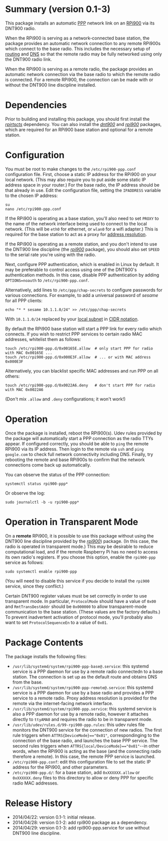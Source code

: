 Summary (version 0.1-3)
=======================

This package installs an automatic [PPP](http://en.wikipedia.org/wiki/Point-to-point_protocol) network link on an [RPi900](http://rpi900.com) via its DNT900 radio.

When the RPi900 is serving as a network-connected base station, the package provides an automatic network connection to any remote RPi900s which connect to the base radio. This includes the necessary setup of [routing](http://en.wikipedia.org/wiki/IP_forwarding) and [DNS](http://en.wikipedia.org/wiki/DNS) so that the remote radio may be fully networked using only the DNT900 radio link.

When the RPi900 is serving as a remote radio, the package provides an automatic network connection via the base radio to which the remote radio is connected. For a remote RPi900, the connection can be made with or without the DNT900 line discipline installed.

Dependencies
============

Prior to building and installing this package, you should first install the [*rpirtscts*](../rpirtscts/) dependency. You can also install the [*dnt900*](../dnt900/) and [*rpi900*](../rpi900/) packages, which are required for an RPi900 base station and optional for a remote station.

Configuration
=============

You must be root to make changes to the `/etc/rpi900-ppp.conf` configuration file. First, choose a static IP address for the RPi900 on your local network. (This may also require you to put aside some static IP address space in your router.) For the base radio, the IP address should be that already in use. Edit the configuration file, setting the `IPADDRESS` variable to the chosen IP address:

    su
    nano /etc/rpi900-ppp.conf

If the RPi900 is operating as a base station, you'll also need to set `PROXY` to the name of the network interface being used to connect to the local network. (This will be `eth0` for ethernet, or `wlan0` for a wifi adapter.) This is required for the base station to act as a proxy for [address resolution](http://en.wikipedia.org/wiki/Proxy_ARP).

If the RPi900 is operating as a remote station, and you don't intend to use the DNT900 line discipline (the [*rpi900*](../rpi900/) package), you should also set `SPEED` to the serial rate you're using with the radio.

Next, configure PPP authentication, which is enabled in Linux by default. It may be preferable to control access using one of the DNT900's authentication methods. In this case, disable PPP authentication by adding `OPTIONS=noauth` to `/etc/rpi900-ppp.conf`.

Alternatively, add lines to `/etc/ppp/chap-secrets` to configure passwords for various connections. For example, to add a universal password of *sesame* for all PPP clients:

    echo "* * sesame 10.1.1.0/24" >> /etc/ppp/chap-secrets

With `10.1.1.0/24` replaced by your [local subnet](http://en.wikipedia.org/wiki/Subnetwork) in [CIDR notation](http://en.wikipedia.org/wiki/CIDR_notation#CIDR_notation).

By default the RPi900 base station will start a PPP link for every radio which connects. If you wish to restrict PPP services to certain radio MAC addresses, whitelist them as follows:

    touch /etc/rpi900-ppp.d/0x00165E.allow  # only start PPP for radio with MAC 0x00165E ...
    touch /etc/rpi900-ppp.d/0x000E3F.allow  # ... or with MAC address 0x000E3F

Alternatively, you can blacklist specific MAC addresses and run PPP on all others:

    touch /etc/rpi900-ppp.d/0x0022A6.deny   # don't start PPP for radio with MAC 0x0022A6

(Don't mix `.allow` and `.deny` configurations; it won't work!)

Operation
=========

Once the package is installed, reboot the RPi900(s). Udev rules provided by the package will automatically start a PPP connection as the radio TTYs appear. If configured correctly, you should be able to `ping` the remote RPi900 via its IP address. Then login to the remote via `ssh` and `ping google.com` to check full network connectivity including DNS. Finally, try rebooting the remote and base RPi900s to confirm that the network connections come back up automatically.

You can observe the status of the PPP connection:

    systemctl status rpi900-ppp*

Or observe the log:

    sudo journalctl -b -u rpi900-ppp*

Operation in Transparent Mode
=============================

On a **remote** RPi900, it is possible to use this package without using the DNT900 line discipline provided by the [*rpi900*](../rpi900/)) package. (In this case, the radio is operated in transparent mode.) This may be desirable to reduce computational load, and if the remote Raspberry Pi has no need to access its own radio's registers. If you choose this option, enable the `rpi900-ppp` service as follows:

    sudo systemctl enable rpi900-ppp

(You will need to disable this service if you decide to install the `rpi900` service, since they conflict.)

Certain DNT900 register values must be set correctly in order to use transparent mode. In particular, `ProtocolMode` should have a value of `0x00` and `RmtTransDestAddr` should be `0x000000` to allow transparent-mode communication to the base station. (These values are the factory defaults.) To prevent inadvertent activation of protocol mode, you'll probably also want to set `ProtocolSequenceEn` to a value of `0x01`.

Package Contents
================

The package installs the following files:

* `/usr/lib/systemd/system/rpi900-ppp-base@.service`: this systemd service is a PPP daemon for use by a remote radio connectedn to a base station. The connection is set up as the default route and obtains DNS from the base.
* `/usr/lib/systemd/system/rpi900-ppp-remote@.service`: this systemd service is a PPP daemon for use by a base radio and provides a PPP service to a remote radio. Proxy address resolution is provided for the remote via the internet-facing network interface.
* `/usr/lib/systemd/system/rpi900-ppp.service`: this systemd service is also a PPP daemon for use by a remote radio, however it attaches directly to `ttyAMA0` and requires the radio to be in transparent mode.
* `/usr/lib/udev/rules.d/99-rpi900-ppp.rules`: this udev rules file monitors the DNT900 service for the connection of new radios. The first rule triggers when `ATTRS{DeviceMode}=="0x01"`, correspondinging to the connection of the base radio, and launches the base PPP service. The second rules triggers when `ATTRS{local/DeviceMode}=="0x01"`--in other words, when the RPi900 is acting as the base (and the connecting radio therefore a remote). In this case, the remote PPP service is launched.
* `/etc/rpi900-ppp.conf`: edit this configuration file to set the static IP address for the RPi900, and other parameters.
* `/etc/rpi900-ppp.d/`: for a base station, add `0xXXXXXX.allow` or `0xXXXXXX.deny` files to this directory to allow or deny PPP for specific radio MAC addresses.

Release History
===============

* 2014/04/22: version 0.1-1: initial release.
* 2014/04/28: version 0.1-2: add rpi900 package as a dependency.
* 2014/04/29: version 0.1-3: add rpi900-ppp.service for use without DNT900 line discipline.
